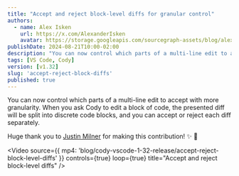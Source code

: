 ```yaml
---
title: "Accept and reject block-level diffs for granular control"
authors:
  - name: Alex Isken
    url: https://x.com/AlexanderIsken
    avatar: https://storage.googleapis.com/sourcegraph-assets/blog/alex_avatar.png
publishDate: 2024-08-21T10:00-02:00
description: "You can now control which parts of a multi-line edit to accept with more granularity. When you ask Cody to edit a block of code, the presented diff will be split into discrete code blocks, and you can accept or reject each diff separately."
tags: [VS Code, Cody]
version: [v1.32]
slug: 'accept-reject-block-diffs'
published: true
---
```


You can now control which parts of a multi-line edit to accept with more granularity. When you ask Cody to edit a block of code, the presented diff will be split into discrete code blocks, and you can accept or reject each diff separately.

Huge thank you to [Justin Milner](https://github.com/justinmilner1) for making this contribution! ✨ 🫶

<Video
  source={{
    mp4: 'blog/cody-vscode-1-32-release/accept-reject-block-level-diffs'
    }}
  controls={true}
  loop={true}
  title="Accept and reject block-level diffs"
/>
